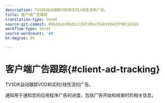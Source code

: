 ```yaml
---
description: TVSDK自动跟踪VOD和实时/线性流的广告。
title: 客户端广告跟踪
translation-type: tm+mt
source-git-commit: 89bdda1d4bd5c126f19ba75a819942df901183d1
workflow-type: tm+mt
source-wordcount: '48'
ht-degree: 0%

---
```



# 客户端广告跟踪{#client-ad-tracking}

TVSDK自动跟踪VOD和实时/线性流的广告。

通知用于通知您的应用程序广告的进度，包括广告开始和结束时的相关信息。
